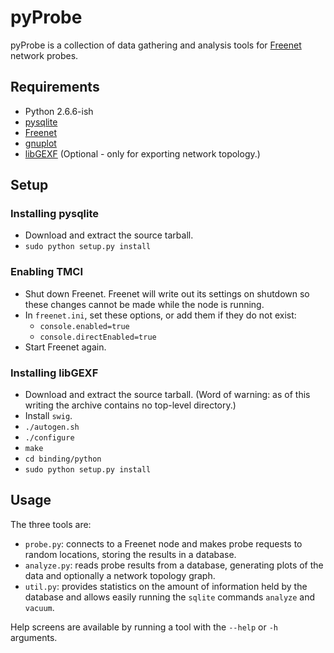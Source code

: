 # pyProbe

pyProbe is a collection of data gathering and analysis tools for [Freenet](https://freenetproject.org/) network probes.

## Requirements

* Python 2.6.6-ish
* [pysqlite](http://code.google.com/p/pysqlite/)
* [Freenet](https://freenetproject.org/)
* [gnuplot](http://www.gnuplot.info/)
* [libGEXF](http://gexf.net/lib/) (Optional - only for exporting network topology.)

## Setup

### Installing pysqlite

* Download and extract the source tarball.
* `sudo python setup.py install`

### Enabling TMCI

* Shut down Freenet. Freenet will write out its settings on shutdown so these changes cannot be made while the node is running.
* In `freenet.ini`, set these options, or add them if they do not exist:
    * `console.enabled=true`
    * `console.directEnabled=true`
* Start Freenet again.

### Installing libGEXF

* Download and extract the source tarball. (Word of warning: as of this writing the archive contains no top-level directory.)
* Install `swig`.
* `./autogen.sh`
* `./configure`
* `make`
* `cd binding/python`
* `sudo python setup.py install`

## Usage

The three tools are:

* `probe.py`: connects to a Freenet node and makes probe requests to random locations, storing the results in a database.
* `analyze.py`: reads probe results from a database, generating plots of the data and optionally a network topology graph.
* `util.py`: provides statistics on the amount of information held by the database and allows easily running the `sqlite` commands `analyze` and `vacuum`.

Help screens are available by running a tool with the `--help` or `-h` arguments.
